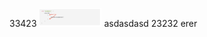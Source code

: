 33423
<img src="https://github.com/dreamwa1ker/tesla-repo/blob/master/Screen%20Shot%202020-11-03%20at%2011.22.16.png" alt="drawing" width="100"/>
asdasdasd
23232
erer
